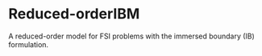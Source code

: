 # Reduced-orderIBM
A reduced-order model for FSI problems with the immersed boundary (IB) formulation. 
